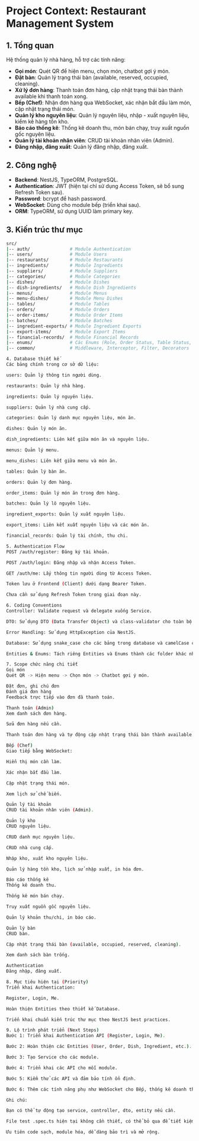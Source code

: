# Project Context: Restaurant Management System

## 1. Tổng quan

Hệ thống quản lý nhà hàng, hỗ trợ các tính năng:

- **Gọi món**: Quét QR để hiện menu, chọn món, chatbot gợi ý món.
- **Đặt bàn**: Quản lý trạng thái bàn (available, reserved, occupied, cleaning).
- **Xử lý đơn hàng**: Thanh toán đơn hàng, cập nhật trạng thái bàn thành available khi thanh toán xong.
- **Bếp (Chef)**: Nhận đơn hàng qua WebSocket, xác nhận bắt đầu làm món, cập nhật trạng thái món.
- **Quản lý kho nguyên liệu**: Quản lý nguyên liệu, nhập - xuất nguyên liệu, kiểm kê hàng tồn kho.
- **Báo cáo thống kê**: Thống kê doanh thu, món bán chạy, truy xuất nguồn gốc nguyên liệu.
- **Quản lý tài khoản nhân viên**: CRUD tài khoản nhân viên (Admin).
- **Đăng nhập, đăng xuất**: Quản lý đăng nhập, đăng xuất.

## 2. Công nghệ

- **Backend**: NestJS, TypeORM, PostgreSQL.
- **Authentication**: JWT (hiện tại chỉ sử dụng Access Token, sẽ bổ sung Refresh Token sau).
- **Password**: bcrypt để hash password.
- **WebSocket**: Dùng cho module bếp (triển khai sau).
- **ORM**: TypeORM, sử dụng UUID làm primary key.

## 3. Kiến trúc thư mục

```bash
src/
|-- auth/               # Module Authentication
|-- users/              # Module Users
|-- restaurants/        # Module Restaurants
|-- ingredients/        # Module Ingredients
|-- suppliers/          # Module Suppliers
|-- categories/         # Module Categories
|-- dishes/             # Module Dishes
|-- dish-ingredients/   # Module Dish Ingredients
|-- menus/              # Module Menus
|-- menu-dishes/        # Module Menu Dishes
|-- tables/             # Module Tables
|-- orders/             # Module Orders
|-- order-items/        # Module Order Items
|-- batches/            # Module Batches
|-- ingredient-exports/ # Module Ingredient Exports
|-- export-items/       # Module Export Items
|-- financial-records/  # Module Financial Records
|-- enums/              # Các Enums (Role, Order Status, Table Status, v.v.)
|-- common/             # Middleware, Interceptor, Filter, Decorators

4. Database thiết kế
Các bảng chính trong cơ sở dữ liệu:

users: Quản lý thông tin người dùng.

restaurants: Quản lý nhà hàng.

ingredients: Quản lý nguyên liệu.

suppliers: Quản lý nhà cung cấp.

categories: Quản lý danh mục nguyên liệu, món ăn.

dishes: Quản lý món ăn.

dish_ingredients: Liên kết giữa món ăn và nguyên liệu.

menus: Quản lý menu.

menu_dishes: Liên kết giữa menu và món ăn.

tables: Quản lý bàn ăn.

orders: Quản lý đơn hàng.

order_items: Quản lý món ăn trong đơn hàng.

batches: Quản lý lô nguyên liệu.

ingredient_exports: Quản lý xuất nguyên liệu.

export_items: Liên kết xuất nguyên liệu và các món ăn.

financial_records: Quản lý tài chính, thu chi.

5. Authentication Flow
POST /auth/register: Đăng ký tài khoản.

POST /auth/login: Đăng nhập và nhận Access Token.

GET /auth/me: Lấy thông tin người dùng từ Access Token.

Token lưu ở Frontend (Client) dưới dạng Bearer Token.

Chưa cần sử dụng Refresh Token trong giai đoạn này.

6. Coding Conventions
Controller: Validate request và delegate xuống Service.

DTO: Sử dụng DTO (Data Transfer Object) và class-validator cho toàn bộ body và query parameters.

Error Handling: Sử dụng HttpException của NestJS.

Database: Sử dụng snake_case cho các bảng trong database và camelCase cho mã nguồn.

Entities & Enums: Tách riêng Entities và Enums thành các folder khác nhau.

7. Scope chức năng chi tiết
Gọi món
Quét QR -> Hiện menu -> Chọn món -> Chatbot gợi ý món.

Đặt đơn, ghi chú đơn
Đánh giá đơn hàng
Feedback trực tiếp vào đơn đã thanh toán.

Thanh toán (Admin)
Xem danh sách đơn hàng.

Sửa đơn hàng nếu cần.

Thanh toán đơn hàng và tự động cập nhật trạng thái bàn thành available.

Bếp (Chef)
Giao tiếp bằng WebSocket:

Hiển thị món cần làm.

Xác nhận bắt đầu làm.

Cập nhật trạng thái món.

Xem lịch sử chế biến.

Quản lý tài khoản
CRUD tài khoản nhân viên (Admin).

Quản lý kho
CRUD nguyên liệu.

CRUD danh mục nguyên liệu.

CRUD nhà cung cấp.

Nhập kho, xuất kho nguyên liệu.

Quản lý hàng tồn kho, lịch sử nhập xuất, in hóa đơn.

Báo cáo thống kê
Thống kê doanh thu.

Thống kê món bán chạy.

Truy xuất nguồn gốc nguyên liệu.

Quản lý khoản thu/chi, in báo cáo.

Quản lý bàn
CRUD bàn.

Cập nhật trạng thái bàn (available, occupied, reserved, cleaning).

Xem danh sách bàn trống.

Authentication
Đăng nhập, đăng xuất.

8. Mục tiêu hiện tại (Priority)
Triển khai Authentication:

Register, Login, Me.

Hoàn thiện Entities theo thiết kế Database.

Triển khai chuẩn kiến trúc thư mục theo NestJS best practices.

9. Lộ trình phát triển (Next Steps)
Bước 1: Triển khai Authentication API (Register, Login, Me).

Bước 2: Hoàn thiện các Entities (User, Order, Dish, Ingredient, etc.).

Bước 3: Tạo Service cho các module.

Bước 4: Triển khai các API cho mỗi module.

Bước 5: Kiểm thử các API và đảm bảo tính ổn định.

Bước 6: Thêm các tính năng phụ như WebSocket cho Bếp, thống kê doanh thu, v.v.

Ghi chú:

Bạn có thể tự động tạo service, controller, dto, entity nếu cần.

File test .spec.ts hiện tại không cần thiết, có thể bỏ qua để tiết kiệm thời gian.

Ưu tiên code sạch, module hóa, dễ dàng bảo trì và mở rộng.